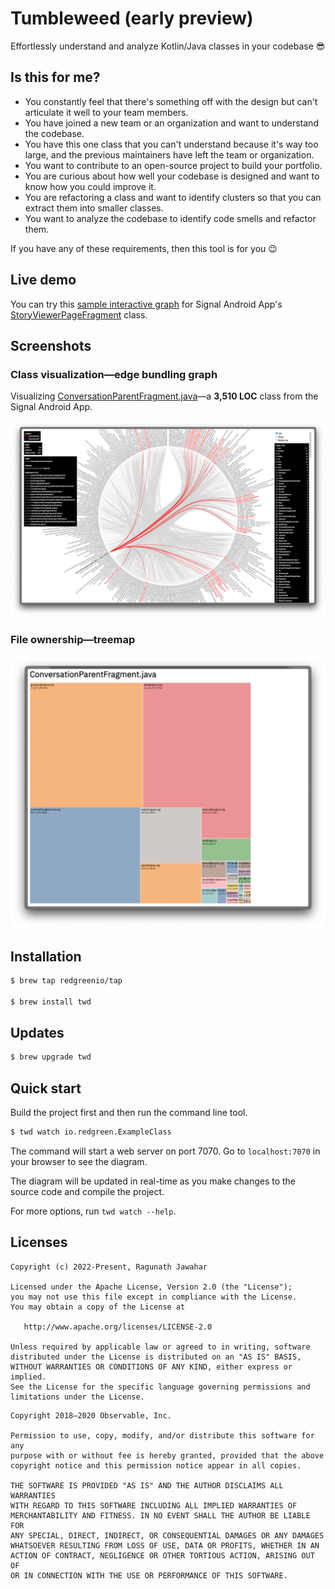 # Tumbleweed (early preview)

Effortlessly understand and analyze Kotlin/Java classes in your codebase 😎

## Is this for me?

- You constantly feel that there's something off with the design but can't articulate it well to your team members.
- You have joined a new team or an organization and want to understand the codebase.
- You have this one class that you can't understand because it's way too large, and the previous maintainers have
  left the team or organization.
- You want to contribute to an open-source project to build your portfolio.
- You are curious about how well your codebase is designed and want to know how you could improve it.
- You are refactoring a class and want to identify clusters so that you can extract them into smaller classes.
- You want to analyze the codebase to identify code smells and refactor them.

If you have any of these requirements, then this tool is for you 😉

## Live demo

You can try this [sample interactive graph](https://redgreenio.github.io/) for Signal Android
App's [StoryViewerPageFragment](https://github.com/signalapp/Signal-Android/blob/ff8f9ca81ae6a25e1e946612c817206b9410d9a1/app/src/main/java/org/thoughtcrime/securesms/stories/viewer/page/StoryViewerPageFragment.kt)
class.

## Screenshots

### Class visualization—edge bundling graph

Visualizing [ConversationParentFragment.java](https://github.com/signalapp/Signal-Android/blob/ff8f9ca81ae6a25e1e946612c817206b9410d9a1/app/src/main/java/org/thoughtcrime/securesms/conversation/ConversationParentFragment.java)—a **3,510 LOC** class from the Signal Android App.

![Edge bundling graph](docs/screenshot.png)

### File ownership—treemap

![Treemap](docs/ownership.png)

## Installation

```bash
$ brew tap redgreenio/tap

$ brew install twd
```

## Updates

```bash
$ brew upgrade twd
```

## Quick start

Build the project first and then run the command line tool.

```bash
$ twd watch io.redgreen.ExampleClass
```

The command will start a web server on port 7070. Go to `localhost:7070` in your browser to see the diagram.

The diagram will be updated in real-time as you make changes to the source code and compile the project.

For more options, run `twd watch --help`.

## Licenses

```
Copyright (c) 2022-Present, Ragunath Jawahar

Licensed under the Apache License, Version 2.0 (the "License");
you may not use this file except in compliance with the License.
You may obtain a copy of the License at

   http://www.apache.org/licenses/LICENSE-2.0

Unless required by applicable law or agreed to in writing, software
distributed under the License is distributed on an "AS IS" BASIS,
WITHOUT WARRANTIES OR CONDITIONS OF ANY KIND, either express or implied.
See the License for the specific language governing permissions and
limitations under the License.
```

```
Copyright 2018–2020 Observable, Inc.

Permission to use, copy, modify, and/or distribute this software for any
purpose with or without fee is hereby granted, provided that the above
copyright notice and this permission notice appear in all copies.

THE SOFTWARE IS PROVIDED "AS IS" AND THE AUTHOR DISCLAIMS ALL WARRANTIES
WITH REGARD TO THIS SOFTWARE INCLUDING ALL IMPLIED WARRANTIES OF
MERCHANTABILITY AND FITNESS. IN NO EVENT SHALL THE AUTHOR BE LIABLE FOR
ANY SPECIAL, DIRECT, INDIRECT, OR CONSEQUENTIAL DAMAGES OR ANY DAMAGES
WHATSOEVER RESULTING FROM LOSS OF USE, DATA OR PROFITS, WHETHER IN AN
ACTION OF CONTRACT, NEGLIGENCE OR OTHER TORTIOUS ACTION, ARISING OUT OF
OR IN CONNECTION WITH THE USE OR PERFORMANCE OF THIS SOFTWARE.
```
